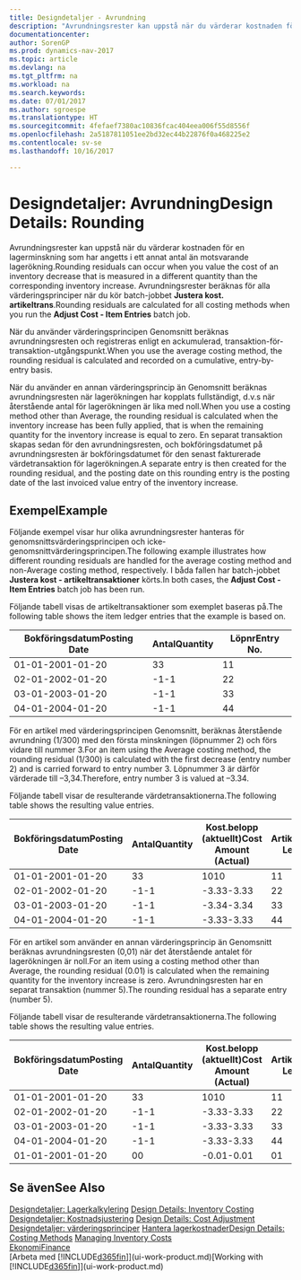 ```yaml
---
title: Designdetaljer - Avrundning
description: "Avrundningsrester kan uppstå när du värderar kostnaden för en lagerminskning som har angetts i ett annat antal än motsvarande lagerökning. Avrundningsrester beräknas för alla värderingsprinciper när du kör batch-jobbet **Justera kost. artikeltrans**."
documentationcenter: 
author: SorenGP
ms.prod: dynamics-nav-2017
ms.topic: article
ms.devlang: na
ms.tgt_pltfrm: na
ms.workload: na
ms.search.keywords: 
ms.date: 07/01/2017
ms.author: sgroespe
ms.translationtype: HT
ms.sourcegitcommit: 4fefaef7380ac10836fcac404eea006f55d8556f
ms.openlocfilehash: 2a5187811051ee2bd32ec44b22876f0a468225e2
ms.contentlocale: sv-se
ms.lasthandoff: 10/16/2017

---
```

# <a name="design-details-rounding"></a><span data-ttu-id="aac80-104">Designdetaljer: Avrundning</span><span class="sxs-lookup"><span data-stu-id="aac80-104">Design Details: Rounding</span></span>
<span data-ttu-id="aac80-105">Avrundningsrester kan uppstå när du värderar kostnaden för en lagerminskning som har angetts i ett annat antal än motsvarande lagerökning.</span><span class="sxs-lookup"><span data-stu-id="aac80-105">Rounding residuals can occur when you value the cost of an inventory decrease that is measured in a different quantity than the corresponding inventory increase.</span></span> <span data-ttu-id="aac80-106">Avrundningsrester beräknas för alla värderingsprinciper när du kör batch-jobbet **Justera kost. artikeltrans**.</span><span class="sxs-lookup"><span data-stu-id="aac80-106">Rounding residuals are calculated for all costing methods when you run the **Adjust Cost - Item Entries** batch job.</span></span>  

 <span data-ttu-id="aac80-107">När du använder värderingsprincipen Genomsnitt beräknas avrundningsresten och registreras enligt en ackumulerad, transaktion-för-transaktion-utgångspunkt.</span><span class="sxs-lookup"><span data-stu-id="aac80-107">When you use the average costing method, the rounding residual is calculated and recorded on a cumulative, entry-by-entry basis.</span></span>  

 <span data-ttu-id="aac80-108">När du använder en annan värderingsprincip än Genomsnitt beräknas avrundningsresten när lagerökningen har kopplats fullständigt, d.v.s när återstående antal för lagerökningen är lika med noll.</span><span class="sxs-lookup"><span data-stu-id="aac80-108">When you use a costing method other than Average, the rounding residual is calculated when the inventory increase has been fully applied, that is when the remaining quantity for the inventory increase is equal to zero.</span></span> <span data-ttu-id="aac80-109">En separat transaktion skapas sedan för den avrundningsresten, och bokföringsdatumet på avrundningsresten är bokföringsdatumet för den senast fakturerade värdetransaktion för lagerökningen.</span><span class="sxs-lookup"><span data-stu-id="aac80-109">A separate entry is then created for the rounding residual, and the posting date on this rounding entry is the posting date of the last invoiced value entry of the inventory increase.</span></span>  

## <a name="example"></a><span data-ttu-id="aac80-110">Exempel</span><span class="sxs-lookup"><span data-stu-id="aac80-110">Example</span></span>  
 <span data-ttu-id="aac80-111">Följande exempel visar hur olika avrundningsrester hanteras för genomsnittsvärderingsprincipen och icke-genomsnittvärderingsprincipen.</span><span class="sxs-lookup"><span data-stu-id="aac80-111">The following example illustrates how different rounding residuals are handled for the average costing method and non-Average costing method, respectively.</span></span> <span data-ttu-id="aac80-112">I båda fallen har batch-jobbet **Justera kost - artikeltransaktioner** körts.</span><span class="sxs-lookup"><span data-stu-id="aac80-112">In both cases, the **Adjust Cost - Item Entries** batch job has been run.</span></span>  

 <span data-ttu-id="aac80-113">Följande tabell visas de artikeltransaktioner som exemplet baseras på.</span><span class="sxs-lookup"><span data-stu-id="aac80-113">The following table shows the item ledger entries that the example is based on.</span></span>  

|<span data-ttu-id="aac80-114">Bokföringsdatum</span><span class="sxs-lookup"><span data-stu-id="aac80-114">Posting Date</span></span>|<span data-ttu-id="aac80-115">Antal</span><span class="sxs-lookup"><span data-stu-id="aac80-115">Quantity</span></span>|<span data-ttu-id="aac80-116">Löpnr</span><span class="sxs-lookup"><span data-stu-id="aac80-116">Entry No.</span></span>|  
|------------------|--------------|---------------|  
|<span data-ttu-id="aac80-117">01-01-20</span><span class="sxs-lookup"><span data-stu-id="aac80-117">01-01-20</span></span>|<span data-ttu-id="aac80-118">3</span><span class="sxs-lookup"><span data-stu-id="aac80-118">3</span></span>|<span data-ttu-id="aac80-119">1</span><span class="sxs-lookup"><span data-stu-id="aac80-119">1</span></span>|  
|<span data-ttu-id="aac80-120">02-01-20</span><span class="sxs-lookup"><span data-stu-id="aac80-120">02-01-20</span></span>|<span data-ttu-id="aac80-121">-1</span><span class="sxs-lookup"><span data-stu-id="aac80-121">-1</span></span>|<span data-ttu-id="aac80-122">2</span><span class="sxs-lookup"><span data-stu-id="aac80-122">2</span></span>|  
|<span data-ttu-id="aac80-123">03-01-20</span><span class="sxs-lookup"><span data-stu-id="aac80-123">03-01-20</span></span>|<span data-ttu-id="aac80-124">-1</span><span class="sxs-lookup"><span data-stu-id="aac80-124">-1</span></span>|<span data-ttu-id="aac80-125">3</span><span class="sxs-lookup"><span data-stu-id="aac80-125">3</span></span>|  
|<span data-ttu-id="aac80-126">04-01-20</span><span class="sxs-lookup"><span data-stu-id="aac80-126">04-01-20</span></span>|<span data-ttu-id="aac80-127">-1</span><span class="sxs-lookup"><span data-stu-id="aac80-127">-1</span></span>|<span data-ttu-id="aac80-128">4</span><span class="sxs-lookup"><span data-stu-id="aac80-128">4</span></span>|  

 <span data-ttu-id="aac80-129">För en artikel med värderingsprincipen Genomsnitt, beräknas återstående avrundning (1/300) med den första minskningen (löpnummer 2) och förs vidare till nummer 3.</span><span class="sxs-lookup"><span data-stu-id="aac80-129">For an item using the Average costing method, the rounding residual (1/300) is calculated with the first decrease (entry number 2) and is carried forward to entry number 3.</span></span> <span data-ttu-id="aac80-130">Löpnummer 3 är därför värderade till –3,34.</span><span class="sxs-lookup"><span data-stu-id="aac80-130">Therefore, entry number 3 is valued at –3.34.</span></span>  

 <span data-ttu-id="aac80-131">Följande tabell visar de resulterande värdetransaktionerna.</span><span class="sxs-lookup"><span data-stu-id="aac80-131">The following table shows the resulting value entries.</span></span>  

|<span data-ttu-id="aac80-132">Bokföringsdatum</span><span class="sxs-lookup"><span data-stu-id="aac80-132">Posting Date</span></span>|<span data-ttu-id="aac80-133">Antal</span><span class="sxs-lookup"><span data-stu-id="aac80-133">Quantity</span></span>|<span data-ttu-id="aac80-134">Kost.belopp (aktuellt)</span><span class="sxs-lookup"><span data-stu-id="aac80-134">Cost Amount (Actual)</span></span>|<span data-ttu-id="aac80-135">Artikeltrans.löpnr</span><span class="sxs-lookup"><span data-stu-id="aac80-135">Item Ledger Entry No.</span></span>|<span data-ttu-id="aac80-136">Löpnr</span><span class="sxs-lookup"><span data-stu-id="aac80-136">Entry No.</span></span>|  
|------------------|--------------|----------------------------|---------------------------|---------------|  
|<span data-ttu-id="aac80-137">01-01-20</span><span class="sxs-lookup"><span data-stu-id="aac80-137">01-01-20</span></span>|<span data-ttu-id="aac80-138">3</span><span class="sxs-lookup"><span data-stu-id="aac80-138">3</span></span>|<span data-ttu-id="aac80-139">10</span><span class="sxs-lookup"><span data-stu-id="aac80-139">10</span></span>|<span data-ttu-id="aac80-140">1</span><span class="sxs-lookup"><span data-stu-id="aac80-140">1</span></span>|<span data-ttu-id="aac80-141">1</span><span class="sxs-lookup"><span data-stu-id="aac80-141">1</span></span>|  
|<span data-ttu-id="aac80-142">02-01-20</span><span class="sxs-lookup"><span data-stu-id="aac80-142">02-01-20</span></span>|<span data-ttu-id="aac80-143">-1</span><span class="sxs-lookup"><span data-stu-id="aac80-143">-1</span></span>|<span data-ttu-id="aac80-144">-3.33</span><span class="sxs-lookup"><span data-stu-id="aac80-144">-3.33</span></span>|<span data-ttu-id="aac80-145">2</span><span class="sxs-lookup"><span data-stu-id="aac80-145">2</span></span>|<span data-ttu-id="aac80-146">2</span><span class="sxs-lookup"><span data-stu-id="aac80-146">2</span></span>|  
|<span data-ttu-id="aac80-147">03-01-20</span><span class="sxs-lookup"><span data-stu-id="aac80-147">03-01-20</span></span>|<span data-ttu-id="aac80-148">-1</span><span class="sxs-lookup"><span data-stu-id="aac80-148">-1</span></span>|<span data-ttu-id="aac80-149">-3.34</span><span class="sxs-lookup"><span data-stu-id="aac80-149">-3.34</span></span>|<span data-ttu-id="aac80-150">3</span><span class="sxs-lookup"><span data-stu-id="aac80-150">3</span></span>|<span data-ttu-id="aac80-151">3</span><span class="sxs-lookup"><span data-stu-id="aac80-151">3</span></span>|  
|<span data-ttu-id="aac80-152">04-01-20</span><span class="sxs-lookup"><span data-stu-id="aac80-152">04-01-20</span></span>|<span data-ttu-id="aac80-153">-1</span><span class="sxs-lookup"><span data-stu-id="aac80-153">-1</span></span>|<span data-ttu-id="aac80-154">-3.33</span><span class="sxs-lookup"><span data-stu-id="aac80-154">-3.33</span></span>|<span data-ttu-id="aac80-155">4</span><span class="sxs-lookup"><span data-stu-id="aac80-155">4</span></span>|<span data-ttu-id="aac80-156">4</span><span class="sxs-lookup"><span data-stu-id="aac80-156">4</span></span>|  

 <span data-ttu-id="aac80-157">För en artikel som använder en annan värderingsprincip än Genomsnitt beräknas avrundningsresten (0,01) när det återstående antalet för lagerökningen är noll.</span><span class="sxs-lookup"><span data-stu-id="aac80-157">For an item using a costing method other than Average, the rounding residual (0.01) is calculated when the remaining quantity for the inventory increase is zero.</span></span> <span data-ttu-id="aac80-158">Avrundningsresten har en separat transaktion (nummer 5).</span><span class="sxs-lookup"><span data-stu-id="aac80-158">The rounding residual has a separate entry (number 5).</span></span>  

 <span data-ttu-id="aac80-159">Följande tabell visar de resulterande värdetransaktionerna.</span><span class="sxs-lookup"><span data-stu-id="aac80-159">The following table shows the resulting value entries.</span></span>  

|<span data-ttu-id="aac80-160">Bokföringsdatum</span><span class="sxs-lookup"><span data-stu-id="aac80-160">Posting Date</span></span>|<span data-ttu-id="aac80-161">Antal</span><span class="sxs-lookup"><span data-stu-id="aac80-161">Quantity</span></span>|<span data-ttu-id="aac80-162">Kost.belopp (aktuellt)</span><span class="sxs-lookup"><span data-stu-id="aac80-162">Cost Amount (Actual)</span></span>|<span data-ttu-id="aac80-163">Artikeltrans.löpnr</span><span class="sxs-lookup"><span data-stu-id="aac80-163">Item Ledger Entry No.</span></span>|<span data-ttu-id="aac80-164">Löpnr</span><span class="sxs-lookup"><span data-stu-id="aac80-164">Entry No.</span></span>|  
|------------------|--------------|----------------------------|---------------------------|---------------|  
|<span data-ttu-id="aac80-165">01-01-20</span><span class="sxs-lookup"><span data-stu-id="aac80-165">01-01-20</span></span>|<span data-ttu-id="aac80-166">3</span><span class="sxs-lookup"><span data-stu-id="aac80-166">3</span></span>|<span data-ttu-id="aac80-167">10</span><span class="sxs-lookup"><span data-stu-id="aac80-167">10</span></span>|<span data-ttu-id="aac80-168">1</span><span class="sxs-lookup"><span data-stu-id="aac80-168">1</span></span>|<span data-ttu-id="aac80-169">1</span><span class="sxs-lookup"><span data-stu-id="aac80-169">1</span></span>|  
|<span data-ttu-id="aac80-170">02-01-20</span><span class="sxs-lookup"><span data-stu-id="aac80-170">02-01-20</span></span>|<span data-ttu-id="aac80-171">-1</span><span class="sxs-lookup"><span data-stu-id="aac80-171">-1</span></span>|<span data-ttu-id="aac80-172">-3.33</span><span class="sxs-lookup"><span data-stu-id="aac80-172">-3.33</span></span>|<span data-ttu-id="aac80-173">2</span><span class="sxs-lookup"><span data-stu-id="aac80-173">2</span></span>|<span data-ttu-id="aac80-174">2</span><span class="sxs-lookup"><span data-stu-id="aac80-174">2</span></span>|  
|<span data-ttu-id="aac80-175">03-01-20</span><span class="sxs-lookup"><span data-stu-id="aac80-175">03-01-20</span></span>|<span data-ttu-id="aac80-176">-1</span><span class="sxs-lookup"><span data-stu-id="aac80-176">-1</span></span>|<span data-ttu-id="aac80-177">-3.33</span><span class="sxs-lookup"><span data-stu-id="aac80-177">-3.33</span></span>|<span data-ttu-id="aac80-178">3</span><span class="sxs-lookup"><span data-stu-id="aac80-178">3</span></span>|<span data-ttu-id="aac80-179">3</span><span class="sxs-lookup"><span data-stu-id="aac80-179">3</span></span>|  
|<span data-ttu-id="aac80-180">04-01-20</span><span class="sxs-lookup"><span data-stu-id="aac80-180">04-01-20</span></span>|<span data-ttu-id="aac80-181">-1</span><span class="sxs-lookup"><span data-stu-id="aac80-181">-1</span></span>|<span data-ttu-id="aac80-182">-3.33</span><span class="sxs-lookup"><span data-stu-id="aac80-182">-3.33</span></span>|<span data-ttu-id="aac80-183">4</span><span class="sxs-lookup"><span data-stu-id="aac80-183">4</span></span>|<span data-ttu-id="aac80-184">4</span><span class="sxs-lookup"><span data-stu-id="aac80-184">4</span></span>|  
|<span data-ttu-id="aac80-185">01-01-20</span><span class="sxs-lookup"><span data-stu-id="aac80-185">01-01-20</span></span>|<span data-ttu-id="aac80-186">0</span><span class="sxs-lookup"><span data-stu-id="aac80-186">0</span></span>|<span data-ttu-id="aac80-187">-0.01</span><span class="sxs-lookup"><span data-stu-id="aac80-187">-0.01</span></span>|<span data-ttu-id="aac80-188">0</span><span class="sxs-lookup"><span data-stu-id="aac80-188">1</span></span>|<span data-ttu-id="aac80-189">5</span><span class="sxs-lookup"><span data-stu-id="aac80-189">5</span></span>|  

## <a name="see-also"></a><span data-ttu-id="aac80-190">Se även</span><span class="sxs-lookup"><span data-stu-id="aac80-190">See Also</span></span>  
 <span data-ttu-id="aac80-191">[Designdetaljer: Lagerkalkylering](design-details-inventory-costing.md) </span><span class="sxs-lookup"><span data-stu-id="aac80-191">[Design Details: Inventory Costing](design-details-inventory-costing.md) </span></span>  
 <span data-ttu-id="aac80-192">[Designdetaljer: Kostnadsjustering](design-details-cost-adjustment.md) </span><span class="sxs-lookup"><span data-stu-id="aac80-192">[Design Details: Cost Adjustment](design-details-cost-adjustment.md) </span></span>  
 <span data-ttu-id="aac80-193">[Designdetaljer: värderingsprinciper](design-details-costing-methods.md) [Hantera lagerkostnader](finance-manage-inventory-costs.md)</span><span class="sxs-lookup"><span data-stu-id="aac80-193">[Design Details: Costing Methods](design-details-costing-methods.md) [Managing Inventory Costs](finance-manage-inventory-costs.md)</span></span>  
 [<span data-ttu-id="aac80-194">Ekonomi</span><span class="sxs-lookup"><span data-stu-id="aac80-194">Finance</span></span>](finance.md)  
 <span data-ttu-id="aac80-195">[Arbeta med [!INCLUDE[d365fin](includes/d365fin_md.md)]](ui-work-product.md)</span><span class="sxs-lookup"><span data-stu-id="aac80-195">[Working with [!INCLUDE[d365fin](includes/d365fin_md.md)]](ui-work-product.md)</span></span>

